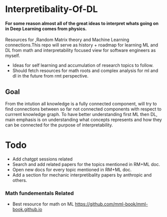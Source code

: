 # Interpretibality-Of-DL
#### For some reason almost all of the great ideas to interpret whats going on in  Deep Learning comes from physics.
Resources for ,Random Matrix theory and Machine Learning connections.This repo will serve as history + roadmap for learning ML and DL from math  and interpretability focused view for software engineers as myself.
+ Ideas for self learning and accumulation of research topics to follow.
+ Should fetch resources for math roots and complex analysis for ml and dl in the future from rmt perspective. 

## Goal
From the intution all knowledge is a fully connected component, will try to find connections between so far not connected components with respect to currrent knowledge graph. To have better understanding first ML then DL, main emphasis is on understanding what concepts represents and how they can be connected for the purpose of interpretability. 

# Todo
+ Add chatgpt sessions related
+ Search and add related papers for the topics mentioned in RM+ML doc.
+ Open new docs for every topic mentioned in RM+ML doc.
+ Add a section for mechanic interpretibality papers by anthropic and others.

###  Math fundementals Related
+ Best resource for math on ML  https://github.com/mml-book/mml-book.github.io
  
